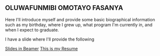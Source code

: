 ## OLUWAFUNMIBI OMOTAYO FASANYA

Here I'll introduce myself and provide some basic biographical information such as my birthday, where I grew up, what program I'm currently in, and when I expect to graduate.<br/>

I have a slide where I'll provide the following <br/>


[Slides in Beamer](AboutMeSlides.Rnw)
[This is my Resume](Oluwafunmibi_Resume.pdf)

